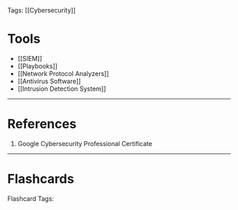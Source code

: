 Tags: [[Cybersecurity]]
# Tools

- [[SIEM]]
- [[Playbooks]]
- [[Network Protocol Analyzers]]
- [[Antivirus Software]]
- [[Intrusion Detection System]]

---
# References

1. Google Cybersecurity Professional Certificate

---
# Flashcards

Flashcard Tags: